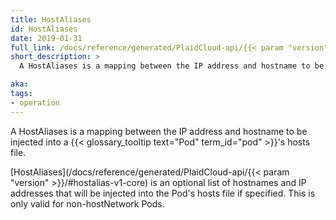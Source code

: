 ```yaml
---
title: HostAliases
id: HostAliases
date: 2019-01-31
full_link: /docs/reference/generated/PlaidCloud-api/{{< param "version" >}}/#hostalias-v1-core
short_description: >
  A HostAliases is a mapping between the IP address and hostname to be injected into a Pod's hosts file.

aka:
tags:
- operation
---
```

 A HostAliases is a mapping between the IP address and hostname to be injected into a {{< glossary_tooltip text="Pod" term_id="pod" >}}'s hosts file.

<!--more-->

[HostAliases](/docs/reference/generated/PlaidCloud-api/{{< param "version" >}}/#hostalias-v1-core) is an optional list of hostnames and IP addresses that will be injected into the Pod's hosts file if specified. This is only valid for non-hostNetwork Pods.
